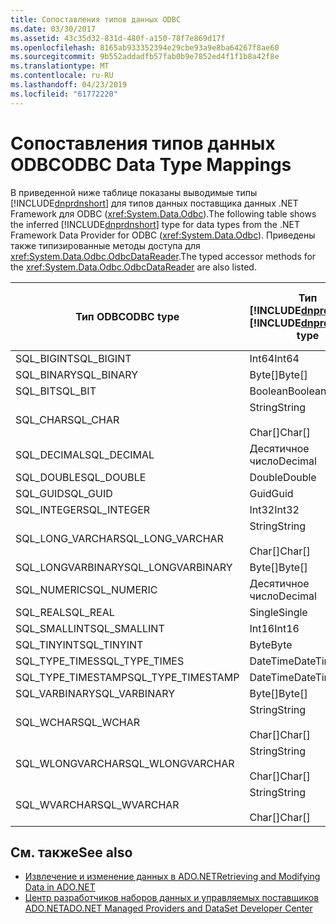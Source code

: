 ```yaml
---
title: Сопоставления типов данных ODBC
ms.date: 03/30/2017
ms.assetid: 43c35d32-831d-480f-a150-78f7e869d17f
ms.openlocfilehash: 8165ab933352394e29cbe93a9e8ba64267f8ae60
ms.sourcegitcommit: 9b552addadfb57fab0b9e7852ed4f1f1b8a42f8e
ms.translationtype: MT
ms.contentlocale: ru-RU
ms.lasthandoff: 04/23/2019
ms.locfileid: "61772220"
---
```

# <a name="odbc-data-type-mappings"></a><span data-ttu-id="bd167-102">Сопоставления типов данных ODBC</span><span class="sxs-lookup"><span data-stu-id="bd167-102">ODBC Data Type Mappings</span></span>
<span data-ttu-id="bd167-103">В приведенной ниже таблице показаны выводимые типы [!INCLUDE[dnprdnshort](../../../../includes/dnprdnshort-md.md)] для типов данных поставщика данных .NET Framework для ODBC (<xref:System.Data.Odbc>).</span><span class="sxs-lookup"><span data-stu-id="bd167-103">The following table shows the inferred [!INCLUDE[dnprdnshort](../../../../includes/dnprdnshort-md.md)] type for data types from the .NET Framework Data Provider for ODBC (<xref:System.Data.Odbc>).</span></span> <span data-ttu-id="bd167-104">Приведены также типизированные методы доступа для <xref:System.Data.Odbc.OdbcDataReader>.</span><span class="sxs-lookup"><span data-stu-id="bd167-104">The typed accessor methods for the <xref:System.Data.Odbc.OdbcDataReader> are also listed.</span></span>  
  
|<span data-ttu-id="bd167-105">Тип ODBC</span><span class="sxs-lookup"><span data-stu-id="bd167-105">ODBC type</span></span>|<span data-ttu-id="bd167-106">Тип [!INCLUDE[dnprdnshort](../../../../includes/dnprdnshort-md.md)]</span><span class="sxs-lookup"><span data-stu-id="bd167-106">[!INCLUDE[dnprdnshort](../../../../includes/dnprdnshort-md.md)] type</span></span>|<span data-ttu-id="bd167-107">Типизированный метод доступа [!INCLUDE[dnprdnshort](../../../../includes/dnprdnshort-md.md)]</span><span class="sxs-lookup"><span data-stu-id="bd167-107">[!INCLUDE[dnprdnshort](../../../../includes/dnprdnshort-md.md)] typed accessor</span></span>|  
|---------------|----------------------------------------------------------------------|--------------------------------------------------------------------------------|  
|<span data-ttu-id="bd167-108">SQL_BIGINT</span><span class="sxs-lookup"><span data-stu-id="bd167-108">SQL_BIGINT</span></span>|<span data-ttu-id="bd167-109">Int64</span><span class="sxs-lookup"><span data-stu-id="bd167-109">Int64</span></span>|<span data-ttu-id="bd167-110">GetInt64()</span><span class="sxs-lookup"><span data-stu-id="bd167-110">GetInt64()</span></span>|  
|<span data-ttu-id="bd167-111">SQL_BINARY</span><span class="sxs-lookup"><span data-stu-id="bd167-111">SQL_BINARY</span></span>|<span data-ttu-id="bd167-112">Byte[]</span><span class="sxs-lookup"><span data-stu-id="bd167-112">Byte[]</span></span>|<span data-ttu-id="bd167-113">GetBytes()</span><span class="sxs-lookup"><span data-stu-id="bd167-113">GetBytes()</span></span>|  
|<span data-ttu-id="bd167-114">SQL_BIT</span><span class="sxs-lookup"><span data-stu-id="bd167-114">SQL_BIT</span></span>|<span data-ttu-id="bd167-115">Boolean</span><span class="sxs-lookup"><span data-stu-id="bd167-115">Boolean</span></span>|<span data-ttu-id="bd167-116">GetBoolean()</span><span class="sxs-lookup"><span data-stu-id="bd167-116">GetBoolean()</span></span>|  
|<span data-ttu-id="bd167-117">SQL_CHAR</span><span class="sxs-lookup"><span data-stu-id="bd167-117">SQL_CHAR</span></span>|<span data-ttu-id="bd167-118">String</span><span class="sxs-lookup"><span data-stu-id="bd167-118">String</span></span><br /><br /> <span data-ttu-id="bd167-119">Char[]</span><span class="sxs-lookup"><span data-stu-id="bd167-119">Char[]</span></span>|<span data-ttu-id="bd167-120">GetString()</span><span class="sxs-lookup"><span data-stu-id="bd167-120">GetString()</span></span><br /><br /> <span data-ttu-id="bd167-121">GetChars()</span><span class="sxs-lookup"><span data-stu-id="bd167-121">GetChars()</span></span>|  
|<span data-ttu-id="bd167-122">SQL_DECIMAL</span><span class="sxs-lookup"><span data-stu-id="bd167-122">SQL_DECIMAL</span></span>|<span data-ttu-id="bd167-123">Десятичное число</span><span class="sxs-lookup"><span data-stu-id="bd167-123">Decimal</span></span>|<span data-ttu-id="bd167-124">GetDecimal()</span><span class="sxs-lookup"><span data-stu-id="bd167-124">GetDecimal()</span></span>|  
|<span data-ttu-id="bd167-125">SQL_DOUBLE</span><span class="sxs-lookup"><span data-stu-id="bd167-125">SQL_DOUBLE</span></span>|<span data-ttu-id="bd167-126">Double</span><span class="sxs-lookup"><span data-stu-id="bd167-126">Double</span></span>|<span data-ttu-id="bd167-127">GetDouble()</span><span class="sxs-lookup"><span data-stu-id="bd167-127">GetDouble()</span></span>|  
|<span data-ttu-id="bd167-128">SQL_GUID</span><span class="sxs-lookup"><span data-stu-id="bd167-128">SQL_GUID</span></span>|<span data-ttu-id="bd167-129">Guid</span><span class="sxs-lookup"><span data-stu-id="bd167-129">Guid</span></span>|<span data-ttu-id="bd167-130">GetGuid()</span><span class="sxs-lookup"><span data-stu-id="bd167-130">GetGuid()</span></span>|  
|<span data-ttu-id="bd167-131">SQL_INTEGER</span><span class="sxs-lookup"><span data-stu-id="bd167-131">SQL_INTEGER</span></span>|<span data-ttu-id="bd167-132">Int32</span><span class="sxs-lookup"><span data-stu-id="bd167-132">Int32</span></span>|<span data-ttu-id="bd167-133">GetInt32()</span><span class="sxs-lookup"><span data-stu-id="bd167-133">GetInt32()</span></span>|  
|<span data-ttu-id="bd167-134">SQL_LONG_VARCHAR</span><span class="sxs-lookup"><span data-stu-id="bd167-134">SQL_LONG_VARCHAR</span></span>|<span data-ttu-id="bd167-135">String</span><span class="sxs-lookup"><span data-stu-id="bd167-135">String</span></span><br /><br /> <span data-ttu-id="bd167-136">Char[]</span><span class="sxs-lookup"><span data-stu-id="bd167-136">Char[]</span></span>|<span data-ttu-id="bd167-137">GetString()</span><span class="sxs-lookup"><span data-stu-id="bd167-137">GetString()</span></span><br /><br /> <span data-ttu-id="bd167-138">GetChars()</span><span class="sxs-lookup"><span data-stu-id="bd167-138">GetChars()</span></span>|  
|<span data-ttu-id="bd167-139">SQL_LONGVARBINARY</span><span class="sxs-lookup"><span data-stu-id="bd167-139">SQL_LONGVARBINARY</span></span>|<span data-ttu-id="bd167-140">Byte[]</span><span class="sxs-lookup"><span data-stu-id="bd167-140">Byte[]</span></span>|<span data-ttu-id="bd167-141">GetBytes()</span><span class="sxs-lookup"><span data-stu-id="bd167-141">GetBytes()</span></span>|  
|<span data-ttu-id="bd167-142">SQL_NUMERIC</span><span class="sxs-lookup"><span data-stu-id="bd167-142">SQL_NUMERIC</span></span>|<span data-ttu-id="bd167-143">Десятичное число</span><span class="sxs-lookup"><span data-stu-id="bd167-143">Decimal</span></span>|<span data-ttu-id="bd167-144">GetDecimal()</span><span class="sxs-lookup"><span data-stu-id="bd167-144">GetDecimal()</span></span>|  
|<span data-ttu-id="bd167-145">SQL_REAL</span><span class="sxs-lookup"><span data-stu-id="bd167-145">SQL_REAL</span></span>|<span data-ttu-id="bd167-146">Single</span><span class="sxs-lookup"><span data-stu-id="bd167-146">Single</span></span>|<span data-ttu-id="bd167-147">GetFloat()</span><span class="sxs-lookup"><span data-stu-id="bd167-147">GetFloat()</span></span>|  
|<span data-ttu-id="bd167-148">SQL_SMALLINT</span><span class="sxs-lookup"><span data-stu-id="bd167-148">SQL_SMALLINT</span></span>|<span data-ttu-id="bd167-149">Int16</span><span class="sxs-lookup"><span data-stu-id="bd167-149">Int16</span></span>|<span data-ttu-id="bd167-150">GetInt16()</span><span class="sxs-lookup"><span data-stu-id="bd167-150">GetInt16()</span></span>|  
|<span data-ttu-id="bd167-151">SQL_TINYINT</span><span class="sxs-lookup"><span data-stu-id="bd167-151">SQL_TINYINT</span></span>|<span data-ttu-id="bd167-152">Byte</span><span class="sxs-lookup"><span data-stu-id="bd167-152">Byte</span></span>|<span data-ttu-id="bd167-153">GetByte()</span><span class="sxs-lookup"><span data-stu-id="bd167-153">GetByte()</span></span>|  
|<span data-ttu-id="bd167-154">SQL_TYPE_TIMES</span><span class="sxs-lookup"><span data-stu-id="bd167-154">SQL_TYPE_TIMES</span></span>|<span data-ttu-id="bd167-155">DateTime</span><span class="sxs-lookup"><span data-stu-id="bd167-155">DateTime</span></span>|<span data-ttu-id="bd167-156">GetDateTime()</span><span class="sxs-lookup"><span data-stu-id="bd167-156">GetDateTime()</span></span>|  
|<span data-ttu-id="bd167-157">SQL_TYPE_TIMESTAMP</span><span class="sxs-lookup"><span data-stu-id="bd167-157">SQL_TYPE_TIMESTAMP</span></span>|<span data-ttu-id="bd167-158">DateTime</span><span class="sxs-lookup"><span data-stu-id="bd167-158">DateTime</span></span>|<span data-ttu-id="bd167-159">GetDateTime()</span><span class="sxs-lookup"><span data-stu-id="bd167-159">GetDateTime()</span></span>|  
|<span data-ttu-id="bd167-160">SQL_VARBINARY</span><span class="sxs-lookup"><span data-stu-id="bd167-160">SQL_VARBINARY</span></span>|<span data-ttu-id="bd167-161">Byte[]</span><span class="sxs-lookup"><span data-stu-id="bd167-161">Byte[]</span></span>|<span data-ttu-id="bd167-162">GetBytes()</span><span class="sxs-lookup"><span data-stu-id="bd167-162">GetBytes()</span></span>|  
|<span data-ttu-id="bd167-163">SQL_WCHAR</span><span class="sxs-lookup"><span data-stu-id="bd167-163">SQL_WCHAR</span></span>|<span data-ttu-id="bd167-164">String</span><span class="sxs-lookup"><span data-stu-id="bd167-164">String</span></span><br /><br /> <span data-ttu-id="bd167-165">Char[]</span><span class="sxs-lookup"><span data-stu-id="bd167-165">Char[]</span></span>|<span data-ttu-id="bd167-166">GetString()</span><span class="sxs-lookup"><span data-stu-id="bd167-166">GetString()</span></span><br /><br /> <span data-ttu-id="bd167-167">GetChars()</span><span class="sxs-lookup"><span data-stu-id="bd167-167">GetChars()</span></span>|  
|<span data-ttu-id="bd167-168">SQL_WLONGVARCHAR</span><span class="sxs-lookup"><span data-stu-id="bd167-168">SQL_WLONGVARCHAR</span></span>|<span data-ttu-id="bd167-169">String</span><span class="sxs-lookup"><span data-stu-id="bd167-169">String</span></span><br /><br /> <span data-ttu-id="bd167-170">Char[]</span><span class="sxs-lookup"><span data-stu-id="bd167-170">Char[]</span></span>|<span data-ttu-id="bd167-171">GetString()</span><span class="sxs-lookup"><span data-stu-id="bd167-171">GetString()</span></span><br /><br /> <span data-ttu-id="bd167-172">GetChars()</span><span class="sxs-lookup"><span data-stu-id="bd167-172">GetChars()</span></span>|  
|<span data-ttu-id="bd167-173">SQL_WVARCHAR</span><span class="sxs-lookup"><span data-stu-id="bd167-173">SQL_WVARCHAR</span></span>|<span data-ttu-id="bd167-174">String</span><span class="sxs-lookup"><span data-stu-id="bd167-174">String</span></span><br /><br /> <span data-ttu-id="bd167-175">Char[]</span><span class="sxs-lookup"><span data-stu-id="bd167-175">Char[]</span></span>|<span data-ttu-id="bd167-176">GetString()</span><span class="sxs-lookup"><span data-stu-id="bd167-176">GetString()</span></span><br /><br /> <span data-ttu-id="bd167-177">GetChars()</span><span class="sxs-lookup"><span data-stu-id="bd167-177">GetChars()</span></span>|  
  
## <a name="see-also"></a><span data-ttu-id="bd167-178">См. также</span><span class="sxs-lookup"><span data-stu-id="bd167-178">See also</span></span>

- [<span data-ttu-id="bd167-179">Извлечение и изменение данных в ADO.NET</span><span class="sxs-lookup"><span data-stu-id="bd167-179">Retrieving and Modifying Data in ADO.NET</span></span>](../../../../docs/framework/data/adonet/retrieving-and-modifying-data.md)
- [<span data-ttu-id="bd167-180">Центр разработчиков наборов данных и управляемых поставщиков ADO.NET</span><span class="sxs-lookup"><span data-stu-id="bd167-180">ADO.NET Managed Providers and DataSet Developer Center</span></span>](https://go.microsoft.com/fwlink/?LinkId=217917)
